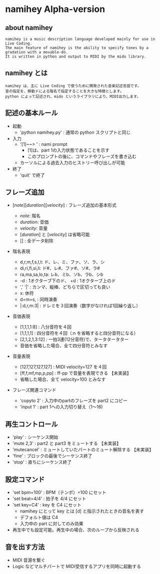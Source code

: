 
# namihey Alpha-version

## about namihey

    namihey is a music description language developed mainly for use in Live Coding.
    The main feature of namihey is the ability to specify tones by a gradation with a movable-do.
    It is written in python and output to MIDI by the mido library.



## namihey とは

    namihey は、主に Live Coding で使うために開発された音楽記述言語です。
    音の指定を、移動ドによる階名で指定することを大きな特徴とします。
    python によって記述され、mido というライブラリにより、MIDI出力します。



## 記述の基本ルール

- 起動
    - 'python namihey.py'  : 通常の python スクリプトと同じ
- 入力
    - '[1]~~> ' : nami prompt
        - [1]は、part 1の入力状態であることを示す
        - このプロンプトの後に、コマンドやフレーズを書き込む
    - カーソルによる過去入力のヒストリー呼び出しが可能
- 終了
    - 'quit' で終了

## フレーズ追加

- [*note*][*duration*][*velocity*] : フレーズ追加の基本形式
    - *note*: 階名
    - *duration*: 音価
    - *velocity*: 音量
    - [*duration*] と [*velocity*] は省略可能
    - [] : 全データ削除

- 階名表現
    - d,r,m,f,s,l,t: ド、レ、ミ、ファ、ソ、ラ、シ
    - di,ri,fi,si,li: ド#、レ#、ファ#、ソ#、ラ#
    - ra,ma,sa,lo,ta: レb、ミb、ソb、ラb、シb
    - -d : 1オクターブ下のド、 +d : 1オクターブ上のド
    - ',' '|' : カンマ、縦棒、どちらで区切っても良い
    - x: 休符
    - d=m=s, : 同時演奏
    - |:d,r,m:3| : ドレミを３回演奏（数字がなければ1回繰り返し）

- 音価表現
    - [1,1,1,1:8] : 八分音符を４回
    - [1,1,1,1] : 四分音符を４回（:n を省略すると四分音符になる）
    - [2,1,2,1,3:12] : 一拍3連(12分音符)で、タータタータター
    - 音価を省略した場合、全て四分音符とみなす

- 音量表現
    - [127,127,127,127] : MIDI velocity=127 を４回
    - [ff,f,mf,mp,p,pp] : ff-pp で音量を表現できる        【未実装】
    - 省略した場合、全て velocity=100 とみなす

- フレーズ関連コマンド
    - 'copyto 2' : 入力中のpartのフレーズを part2 にコピー
    - 'input 1' : part 1への入力切り替え（1〜16)

## 再生コントロール

- 'play' : シーケンス開始
- 'mute 2,3' : part2 と part3 をミュートする        【未実装】
- 'mutecancel' : ミュートしていたパートのミュート解除する    【未実装】
- 'fine' : ブロックの最後でシーケンス終了
- 'stop' : 直ちにシーケンス終了

## 設定コマンド

- 'set bpm=100' : BPM（テンポ）=100 にセット
- 'set beat=4/4' : 拍子を 4/4 にセット
- 'set key=C4' : key を C4 にセット
    - namihey にとって key とは [d] と指示されたときの音名を表す
    - デフォルト値は C4
    - 入力中の part に対してのみ効果
- 再生中でも設定可能。再生中の場合、次のループから反映される

## 音を出す方法

- MIDI 音源を繋ぐ
- Logic などマルチパートで MIDI受信するアプリを同時に起動する

